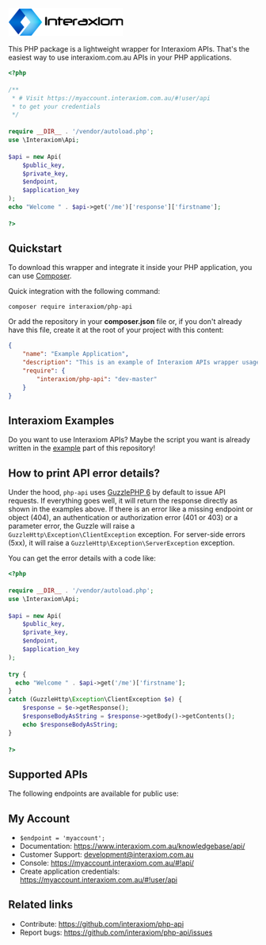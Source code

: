 [![PHP Wrapper for Interaxiom APIs](https://github.com/interaxiom/php-api/blob/master/img/logo.png)](https://packagist.org/packages/interaxiom/php-api)

This PHP package is a lightweight wrapper for Interaxiom APIs. That's the easiest way to use interaxiom.com.au APIs in your PHP applications.

```php
<?php

/**
 * # Visit https://myaccount.interaxiom.com.au/#!user/api
 * to get your credentials
 */
 
require __DIR__ . '/vendor/autoload.php';
use \Interaxiom\Api;

$api = new Api(
    $public_key,
    $private_key,
    $endpoint,
    $application_key
);
echo "Welcome " . $api->get('/me')['response']['firstname'];

?>
```

Quickstart
----------

To download this wrapper and integrate it inside your PHP application, you can use [Composer](https://getcomposer.org).

Quick integration with the following command:

    composer require interaxiom/php-api

Or add the repository in your **composer.json** file or, if you don't already have
this file, create it at the root of your project with this content:

```json
{
    "name": "Example Application",
    "description": "This is an example of Interaxiom APIs wrapper usage",
    "require": {
        "interaxiom/php-api": "dev-master"
    }
}

```
Interaxiom Examples
-------------------

Do you want to use Interaxiom APIs? Maybe the script you want is already written in the [example](https://github.com/interaxiom/php-api/tree/master/example) part of this repository!

How to print API error details?
-------------------------------

Under the hood, ```php-api``` uses [GuzzlePHP 6](http://docs.guzzlephp.org/en/latest/quickstart.html) by default to issue API requests. If everything goes well, it will return the response directly as shown in the examples above. If there is an error like a missing endpoint or object (404), an authentication or authorization error (401 or 403) or a parameter error, the Guzzle will raise a ``GuzzleHttp\Exception\ClientException`` exception. For server-side errors (5xx), it will raise a ``GuzzleHttp\Exception\ServerException`` exception.

You can get the error details with a code like:

```php
<?php

require __DIR__ . '/vendor/autoload.php';
use \Interaxiom\Api;

$api = new Api(
    $public_key,
    $private_key,
    $endpoint,
    $application_key
);

try {
  echo "Welcome " . $api->get('/me')['firstname'];
}
catch (GuzzleHttp\Exception\ClientException $e) {
    $response = $e->getResponse();
    $responseBodyAsString = $response->getBody()->getContents();
    echo $responseBodyAsString;
}

?>
```

Supported APIs
--------------

The following endpoints are available for public use:

## My Account

 * ```$endpoint = 'myaccount';```
 * Documentation: https://www.interaxiom.com.au/knowledgebase/api/
 * Customer Support: development@interaxiom.com.au
 * Console: https://myaccount.interaxiom.com.au/#!api/
 * Create application credentials: https://myaccount.interaxiom.com.au/#!user/api

## Related links

 * Contribute: https://github.com/interaxiom/php-api
 * Report bugs: https://github.com/interaxiom/php-api/issues
